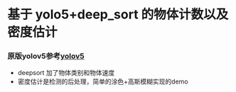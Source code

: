 # 基于 yolo5+deep_sort 的物体计数以及密度估计

### 原版yolov5参考[yolov5](https://github.com/ultralytics/yolov5)

* deepsort 加了物体类别和物体速度
* 密度估计是检测的后处理，简单的涂色+高斯模糊实现的demo

